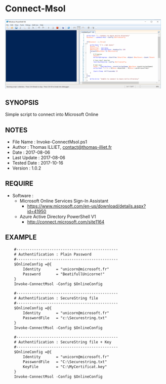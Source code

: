# Connect-Msol

![alt text](Invoke-ConnectMsol.gif)

## SYNOPSIS  
Simple script to connect into Microsoft Online

## NOTES  
  - File Name   : Invoke-ConnectMsol.ps1
  - Author      : Thomas ILLIET, contact@thomas-illiet.fr
  - Date        : 2017-08-06
  - Last Update : 2017-08-06
  - Tested Date : 2017-10-16
  - Version     : 1.0.2
    
## REQUIRE
  - Software :
    - Microsoft Online Services Sign-In Assistant
      - https://www.microsoft.com/en-us/download/details.aspx?id=41950
    - Azure Active Directory PowerShell V1
      - http://connect.microsoft.com/site1164
    
## EXAMPLE
```
    #----------------------------------------------
    # Authentification : Plain Password
    #----------------------------------------------
    $OnlineConfig =@{
        Identity       = "unicorn@microsoft.fr"
        Password       = "BeatifullUnicorne!"
    }
    Invoke-ConnectMsol -Config $OnlineConfig
```

```
    #----------------------------------------------
    # Authentification : SecureString file
    #----------------------------------------------
    $OnlineConfig =@{
        Identity       = "unicorn@microsoft.fr"
        PasswordFile   = "c:\Securestring.txt"
    }
    Invoke-ConnectMsol -Config $OnlineConfig
```

```
    #----------------------------------------------
    # Authentification : SecureString file + Key
    #----------------------------------------------
    $OnlineConfig =@{
        Identity       = "unicorn@microsoft.fr"
        PasswordFile   = "C:\Securestring.txt"
        KeyFile        = "C:\MyCertificat.key"
    }
    Invoke-ConnectMsol -Config $OnlineConfig
```